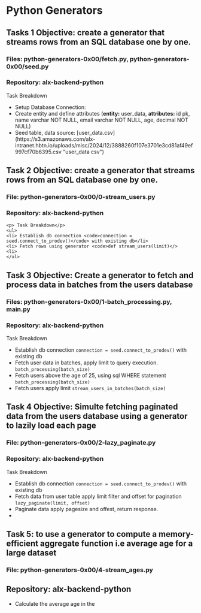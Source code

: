 # Python Generators
## Tasks 1 Objective: create a generator that streams rows from an SQL database one by one.

### Files: python-generators-0x00/fetch.py, python-generators-0x00/seed.py 
### Repository: alx-backend-python
<p>Task Breakdown</p>
    <ul>
    <li> Setup Database Connection:</li>
    <li> Create entity and define attributes 
        (<strong>entity:</strong> user_data, <strong>attributes:</strong> id pk, name varchar NOT NULL, email varchar NOT NULL, age, decimal NOT NULL)</li>
    <li> Seed table, data source:  
    [user_data.csv](https://s3.amazonaws.com/alx-intranet.hbtn.io/uploads/misc/2024/12/3888260f107e3701e3cd81af49ef997cf70b6395.csv "user_data csv") </li>
    </ul>


## Task 2 Objective: create a generator that streams rows from an SQL database one by one.

### File: python-generators-0x00/0-stream_users.py
### Repository: alx-backend-python

    <p> Task Breakdown</p>
    <ul>
    <li> Establish db connection <code>connection = seed.connect_to_prodev()</code> with existing db</li>
    <li> Fetch rows using generator <code>def stream_users(limit)</>
    <li> 
    </ul>

## Task 3 Objective: Create a generator to fetch and process data in batches from the users database

### Files: python-generators-0x00/1-batch_processing.py, main.py
### Repository: alx-backend-python

<p>Task Breakdown </p>
<ul>
<li> Establish db connection <code>connection = seed.connect_to_prodev()</code> with existing db</li>
<li>Fetch user data in batches, apply limit to query execution. <code>batch_processing(batch_size)</code> </li>
<li>Fetch users above the age of 25, using sql WHERE statement <code>batch_processing(batch_size)</code> </li>
<li>Fetch users apply limit <code>stream_users_in_batches(batch_size)</code> 
</ul>

## Task 4 Objective: Simulte fetching paginated data from the users database using a generator to lazily load each page

### File: python-generators-0x00/2-lazy_paginate.py 
### Repository: alx-backend-python

<p>Task Breakdown</p>
<ul>
    <li> Establish db connection <code>connection = seed.connect_to_prodev()</code> with existing db</li>
    <li> Fetch data from user table apply limit filter and offset for pagination <code>lazy_paginate(limit, offset)</code></li>
    <li> Paginate data apply pagesize and offest, return response.</li>
 <li> 
</ul>

## Task 5: to use a generator to compute a memory-efficient aggregate function i.e average age for a large dataset

### File: python-generators-0x00/4-stream_ages.py
## Repository: alx-backend-python

<ul>
<li>Calculate the average age in the </li>



